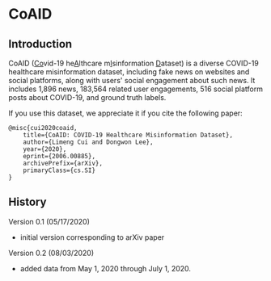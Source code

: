 # CoAID

## Introduction

CoAID (<ins>Co</ins>vid-19 he<ins>A</ins>lthcare m<ins>I</ins>sinformation <ins>D</ins>ataset) is a diverse COVID-19 healthcare misinformation dataset, including fake news on websites and social platforms, along with users' social engagement about such news. It includes 1,896 news, 183,564 related user engagements, 516 social platform posts about COVID-19, and ground truth labels.

If you use this dataset, we appreciate it if you cite the following paper:

~~~~
@misc{cui2020coaid,
    title={CoAID: COVID-19 Healthcare Misinformation Dataset},
    author={Limeng Cui and Dongwon Lee},
    year={2020},
    eprint={2006.00885},
    archivePrefix={arXiv},
    primaryClass={cs.SI}
}
~~~~

## History

Version 0.1 (05/17/2020)

- initial version corresponding to arXiv paper

Version 0.2 (08/03/2020)

- added data from May 1, 2020 through July 1, 2020.